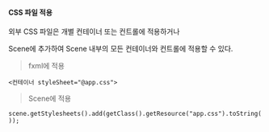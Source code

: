 #### CSS 파일 적용

외부 CSS 파일은 개별 컨테이너 또는 컨트롤에 적용하거나

Scene에 추가하여 Scene 내부의 모든 컨테이너와 컨트롤에 적용할 수 있다.

> fxml에 적용

`<컨테이너 styleSheet="@app.css">`

> Scene에 적용

`scene.getStylesheets().add(getClass().getResource("app.css").toString());`